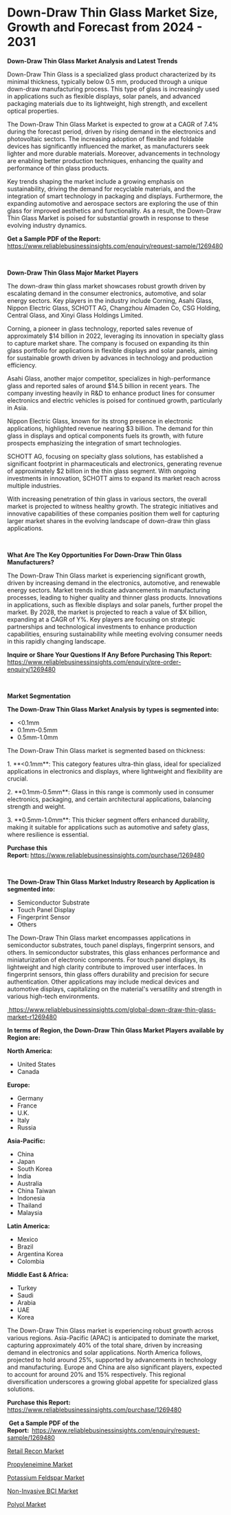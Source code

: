 <p><h1>Down-Draw Thin Glass Market Size, Growth and Forecast from 2024 - 2031</h1></p><p><strong>Down-Draw Thin Glass Market Analysis and Latest Trends</strong></p>
<p><p>Down-Draw Thin Glass is a specialized glass product characterized by its minimal thickness, typically below 0.5 mm, produced through a unique down-draw manufacturing process. This type of glass is increasingly used in applications such as flexible displays, solar panels, and advanced packaging materials due to its lightweight, high strength, and excellent optical properties.</p><p>The Down-Draw Thin Glass Market is expected to grow at a CAGR of 7.4% during the forecast period, driven by rising demand in the electronics and photovoltaic sectors. The increasing adoption of flexible and foldable devices has significantly influenced the market, as manufacturers seek lighter and more durable materials. Moreover, advancements in technology are enabling better production techniques, enhancing the quality and performance of thin glass products.</p><p>Key trends shaping the market include a growing emphasis on sustainability, driving the demand for recyclable materials, and the integration of smart technology in packaging and displays. Furthermore, the expanding automotive and aerospace sectors are exploring the use of thin glass for improved aesthetics and functionality. As a result, the Down-Draw Thin Glass Market is poised for substantial growth in response to these evolving industry dynamics.</p></p>
<p><strong>Get a Sample PDF of the Report:&nbsp;</strong> <a href="https://www.reliablebusinessinsights.com/enquiry/request-sample/1269480?utm_campaign=63&utm_medium=2&utm_source=Github&utm_content=ia&utm_term=11122024&utm_id=down-draw-thin-glass">https://www.reliablebusinessinsights.com/enquiry/request-sample/1269480</a></p>
<p>&nbsp;</p>
<p><strong>Down-Draw Thin Glass Major Market Players</strong></p>
<p><p>The down-draw thin glass market showcases robust growth driven by escalating demand in the consumer electronics, automotive, and solar energy sectors. Key players in the industry include Corning, Asahi Glass, Nippon Electric Glass, SCHOTT AG, Changzhou Almaden Co, CSG Holding, Central Glass, and Xinyi Glass Holdings Limited.</p><p>Corning, a pioneer in glass technology, reported sales revenue of approximately $14 billion in 2022, leveraging its innovation in specialty glass to capture market share. The company is focused on expanding its thin glass portfolio for applications in flexible displays and solar panels, aiming for sustainable growth driven by advances in technology and production efficiency.</p><p>Asahi Glass, another major competitor, specializes in high-performance glass and reported sales of around $14.5 billion in recent years. The company investing heavily in R&D to enhance product lines for consumer electronics and electric vehicles is poised for continued growth, particularly in Asia.</p><p>Nippon Electric Glass, known for its strong presence in electronic applications, highlighted revenue nearing $3 billion. The demand for thin glass in displays and optical components fuels its growth, with future prospects emphasizing the integration of smart technologies.</p><p>SCHOTT AG, focusing on specialty glass solutions, has established a significant footprint in pharmaceuticals and electronics, generating revenue of approximately $2 billion in the thin glass segment. With ongoing investments in innovation, SCHOTT aims to expand its market reach across multiple industries.</p><p>With increasing penetration of thin glass in various sectors, the overall market is projected to witness healthy growth. The strategic initiatives and innovative capabilities of these companies position them well for capturing larger market shares in the evolving landscape of down-draw thin glass applications.</p></p>
<p>&nbsp;</p>
<p><strong>What Are The Key Opportunities For Down-Draw Thin Glass Manufacturers?</strong></p>
<p><p>The Down-Draw Thin Glass market is experiencing significant growth, driven by increasing demand in the electronics, automotive, and renewable energy sectors. Market trends indicate advancements in manufacturing processes, leading to higher quality and thinner glass products. Innovations in applications, such as flexible displays and solar panels, further propel the market. By 2028, the market is projected to reach a value of $X billion, expanding at a CAGR of Y%. Key players are focusing on strategic partnerships and technological investments to enhance production capabilities, ensuring sustainability while meeting evolving consumer needs in this rapidly changing landscape.</p></p>
<p><strong>Inquire or Share Your Questions If Any Before Purchasing This Report:</strong> <a href="https://www.reliablebusinessinsights.com/enquiry/pre-order-enquiry/1269480?utm_campaign=63&utm_medium=2&utm_source=Github&utm_content=ia&utm_term=11122024&utm_id=down-draw-thin-glass">https://www.reliablebusinessinsights.com/enquiry/pre-order-enquiry/1269480</a></p>
<p>&nbsp;</p>
<p><strong>Market Segmentation</strong></p>
<p><strong>The Down-Draw Thin Glass Market Analysis by types is segmented into:</strong></p>
<p><ul><li><0.1mm</li><li>0.1mm-0.5mm</li><li>0.5mm-1.0mm</li></ul></p>
<p><p>The Down-Draw Thin Glass market is segmented based on thickness: </p><p>1. **<0.1mm**: This category features ultra-thin glass, ideal for specialized applications in electronics and displays, where lightweight and flexibility are crucial. </p><p>   </p><p>2. **0.1mm-0.5mm**: Glass in this range is commonly used in consumer electronics, packaging, and certain architectural applications, balancing strength and weight.</p><p>3. **0.5mm-1.0mm**: This thicker segment offers enhanced durability, making it suitable for applications such as automotive and safety glass, where resilience is essential.</p></p>
<p><strong>Purchase this Report:&nbsp;</strong><a href="https://www.reliablebusinessinsights.com/purchase/1269480?utm_campaign=63&utm_medium=2&utm_source=Github&utm_content=ia&utm_term=11122024&utm_id=down-draw-thin-glass">https://www.reliablebusinessinsights.com/purchase/1269480</a></p>
<p>&nbsp;</p>
<p><strong>The Down-Draw Thin Glass Market Industry Research by Application is segmented into:</strong></p>
<p><ul><li>Semiconductor Substrate</li><li>Touch Panel Display</li><li>Fingerprint Sensor</li><li>Others</li></ul></p>
<p><p>The Down-Draw Thin Glass market encompasses applications in semiconductor substrates, touch panel displays, fingerprint sensors, and others. In semiconductor substrates, this glass enhances performance and miniaturization of electronic components. For touch panel displays, its lightweight and high clarity contribute to improved user interfaces. In fingerprint sensors, thin glass offers durability and precision for secure authentication. Other applications may include medical devices and automotive displays, capitalizing on the material's versatility and strength in various high-tech environments.</p></p>
<p><a href="https://www.reliablebusinessinsights.com/global-down-draw-thin-glass-market-r1269480?utm_campaign=63&utm_medium=2&utm_source=Github&utm_content=ia&utm_term=11122024&utm_id=down-draw-thin-glass">&nbsp;https://www.reliablebusinessinsights.com/global-down-draw-thin-glass-market-r1269480</a></p>
<p><strong>In terms of Region, the Down-Draw Thin Glass Market Players available by Region are:</strong></p>
<p>
    <p> <strong> North America: </strong>
        <ul>
            <li>United States</li>
            <li>Canada</li>
        </ul>
        </p> 
    <p> <strong> Europe: </strong>
        <ul>
            <li>Germany</li>
            <li>France</li>
            <li>U.K.</li>
            <li>Italy</li>
            <li>Russia</li>
        </ul>
        </p> 
    <p> <strong> Asia-Pacific: </strong>
        <ul>
            <li>China</li>
            <li>Japan</li>
            <li>South Korea</li>
            <li>India</li>
            <li>Australia</li>
            <li>China Taiwan</li>
            <li>Indonesia</li>
            <li>Thailand</li>
            <li>Malaysia</li>
        </ul>
        </p> 
    <p> <strong> Latin America: </strong>
        <ul>
            <li>Mexico</li>
            <li>Brazil</li>
            <li>Argentina Korea</li>
            <li>Colombia</li>
        </ul>
        </p> 
    <p> <strong> Middle East & Africa: </strong>
        <ul>
            <li>Turkey</li>
            <li>Saudi</li>
            <li>Arabia</li>
            <li>UAE</li>
            <li>Korea</li>
        </ul>
    </p>
    </p>
<p><p>The Down-Draw Thin Glass market is experiencing robust growth across various regions. Asia-Pacific (APAC) is anticipated to dominate the market, capturing approximately 40% of the total share, driven by increasing demand in electronics and solar applications. North America follows, projected to hold around 25%, supported by advancements in technology and manufacturing. Europe and China are also significant players, expected to account for around 20% and 15% respectively. This regional diversification underscores a growing global appetite for specialized glass solutions.</p></p>
<p><strong>Purchase this Report: </strong><a href="https://www.reliablebusinessinsights.com/purchase/1269480?utm_campaign=63&utm_medium=2&utm_source=Github&utm_content=ia&utm_term=11122024&utm_id=down-draw-thin-glass">https://www.reliablebusinessinsights.com/purchase/1269480</a></p>
<p>&nbsp;<strong>Get a Sample PDF of the Report:&nbsp;&nbsp;</strong><a href="https://www.reliablebusinessinsights.com/enquiry/request-sample/1269480?utm_campaign=63&utm_medium=2&utm_source=Github&utm_content=ia&utm_term=11122024&utm_id=down-draw-thin-glass">https://www.reliablebusinessinsights.com/enquiry/request-sample/1269480</a></p>
<p><strong></strong></p>
<p><p><a href="https://github.com/millionkaryn68/Market-Research-Report-List-1/blob/main/retail-recon-market.md?utm_campaign=63&utm_medium=2&utm_source=Github&utm_content=ia&utm_term=11122024&utm_id=down-draw-thin-glass">Retail Recon Market</a></p><p><a href="https://www.linkedin.com/pulse/driving-forces-behind-propyleneimine-market-expansion-75-elrze?utm_campaign=63&utm_medium=2&utm_source=Github&utm_content=ia&utm_term=11122024&utm_id=down-draw-thin-glass">Propyleneimine Market</a></p><p><a href="https://www.linkedin.com/pulse/potassium-feldspar-market-velocity-10-cagr-trajectory-ua9ue?utm_campaign=63&utm_medium=2&utm_source=Github&utm_content=ia&utm_term=11122024&utm_id=down-draw-thin-glass">Potassium Feldspar Market</a></p><p><a href="https://github.com/JubayerMia832/Market-Research-Report-List-1/blob/main/non-invasive-bci-market.md?utm_campaign=63&utm_medium=2&utm_source=Github&utm_content=ia&utm_term=11122024&utm_id=down-draw-thin-glass">Non-Invasive BCI Market</a></p><p><a href="https://www.linkedin.com/pulse/global-polyol-market-comprehensive-analysis-size-share-nrjie?utm_campaign=63&utm_medium=2&utm_source=Github&utm_content=ia&utm_term=11122024&utm_id=down-draw-thin-glass">Polyol Market</a></p></p>